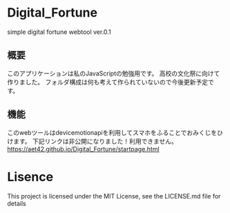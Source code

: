 # Digital_Fortune
simple digital fortune webtool
ver.0.1
## 概要
このアプリケーションは私のJavaScriptの勉強用です。
高校の文化祭に向けて作りました。
フォルダ構成は何も考えて作られていないので今後更新予定です。
## 機能
このwebツールはdevicemotionapiを利用してスマホをふることでおみくじをひけます。
下記リンクは非公開になりました！利用できません。
https://aet42.github.io/Digital_Fortune/startpage.html
# Lisence

This project is licensed under the MIT License, see the LICENSE.md file for details
